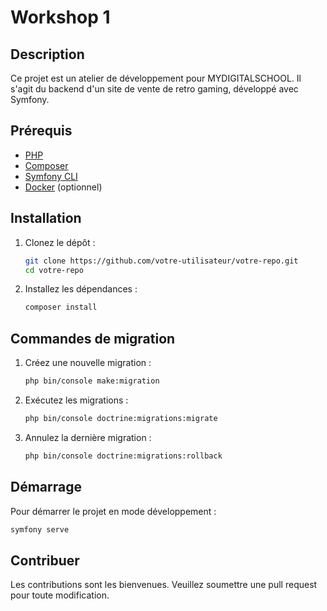 # Workshop 1

## Description
Ce projet est un atelier de développement pour MYDIGITALSCHOOL. Il s'agit du backend d'un site de vente de retro gaming, développé avec Symfony.

## Prérequis
- [PHP](https://www.php.net/)
- [Composer](https://getcomposer.org/)
- [Symfony CLI](https://symfony.com/download)
- [Docker](https://www.docker.com/) (optionnel)

## Installation
1. Clonez le dépôt :
    ```bash
    git clone https://github.com/votre-utilisateur/votre-repo.git
    cd votre-repo
    ```

2. Installez les dépendances :
    ```bash
    composer install
    ```

## Commandes de migration
1. Créez une nouvelle migration :
    ```bash
    php bin/console make:migration
    ```

2. Exécutez les migrations :
    ```bash
    php bin/console doctrine:migrations:migrate
    ```

3. Annulez la dernière migration :
    ```bash
    php bin/console doctrine:migrations:rollback
    ```

## Démarrage
Pour démarrer le projet en mode développement :
```bash
symfony serve
```

## Contribuer
Les contributions sont les bienvenues. Veuillez soumettre une pull request pour toute modification.
